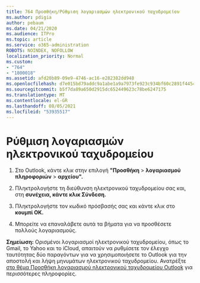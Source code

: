 ```yaml
---
title: 764 Προσθήκη/Ρύθμιση λογαριασμών ηλεκτρονικού ταχυδρομείου
ms.author: pdigia
author: pebaum
ms.date: 04/21/2020
ms.audience: ITPro
ms.topic: article
ms.service: o365-administration
ROBOTS: NOINDEX, NOFOLLOW
localization_priority: Normal
ms.custom:
- "764"
- "1800018"
ms.assetid: afd20b89-09e9-4746-ac16-e282382dd948
ms.openlocfilehash: d7e015bd79addc9a1abe1a9a7973fe923c934bf60c2891f4454c13622a2b8a9f
ms.sourcegitcommit: b5f7da89a650d2915dc652449623c78be6247175
ms.translationtype: MT
ms.contentlocale: el-GR
ms.lasthandoff: 08/05/2021
ms.locfileid: "53935517"
---
```

# <a name="set-up-email-accounts"></a>Ρύθμιση λογαριασμών ηλεκτρονικού ταχυδρομείου

1. Στο Outlook, κάντε κλικ στην επιλογή **"Προσθήκη**  >  **λογαριασμού πληροφοριών**  >  **αρχείου".**

2. Πληκτρολογήστε τη διεύθυνση ηλεκτρονικού ταχυδρομείου σας και, στη **συνέχεια, κάντε κλικ Σύνδεση.**

3. Πληκτρολογήστε τον κωδικό πρόσβασής σας και κάντε κλικ στο **κουμπί OK.**

4. Μπορείτε να επαναλάβετε αυτά τα βήματα για να προσθέσετε πολλούς λογαριασμούς.

**Σημείωση:** Ορισμένοι λογαριασμοί ηλεκτρονικού ταχυδρομείου, όπως το Gmail, το Yahoo και το iCloud, απαιτούν να ρυθμίσετε τον έλεγχο ταυτότητας δύο παραγόντων για να χρησιμοποιήσετε το Outlook για την αποστολή και λήψη μηνυμάτων ηλεκτρονικού ταχυδρομείου. Ανατρέξτε [στο θέμα Προσθήκη λογαριασμού ηλεκτρονικού ταχυδρομείου Outlook](https://support.office.com/article/6e27792a-9267-4aa4-8bb6-c84ef146101b.aspx) για περισσότερες πληροφορίες.
  